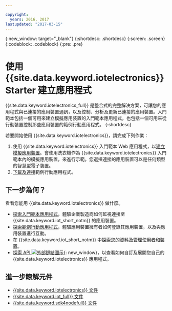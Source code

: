 ```yaml
---

copyright:
  years: 2016, 2017
lastupdated: "2017-03-15"
---
```


<!-- Common attributes used in the template are defined as follows: -->
{:new_window: target="\_blank"}
{:shortdesc: .shortdesc}
{:screen: .screen}
{:codeblock: .codeblock}
{:pre: .pre}

<!-- Note to writers - index.md and iot4egettingstarted.md are (almost) duplicates and a change to one should be made to both. index.md appears within the product app as the getting started page. iot4egettingstarted.md appears as the top level topic in the docs toc. -->

# 使用 {{site.data.keyword.iotelectronics}} Starter 建立應用程式

{{site.data.keyword.iotelectronics_full}} 是整合式的完整解決方案，可讓您的應用程式與已連接的應用裝置通訊，以及控制、分析及更新已連接的應用裝置。入門範本包括一個可用來建立模擬應用裝置的入門範本應用程式，也包括一個可用來從行動裝置控制那些應用裝置的範例行動應用程式。
{:shortdesc}

若要開始使用 {{site.data.keyword.iotelectronics}}，請完成下列作業：

1. 使用 {{site.data.keyword.iotelectronics}} 入門範本 Web 應用程式，以[建立模擬應用裝置](https://console.ng.bluemix.net/docs/starters/IotElectronics/iot4ecreatingappliances.html)。會使用洗衣機作為 {{site.data.keyword.iotelectronics}} 入門範本內的模擬應用裝置，來進行示範。您選擇連接的應用裝置可以是任何類型的智慧型電子裝置。
2. [下載及連接](https://console.ng.bluemix.net/docs/starters/IotElectronics/iotelectronics_config_mobile.html)範例行動應用程式。


## 下一步為何？
看看您能用 {{site.data.keyword.iotelectronics}} 做什麼。

- [探索入門範本應用程式](https://console.ng.bluemix.net/docs/starters/IotElectronics/iot4ecreatingappliances.html)，體驗企業製造商如何監視連接至 {{site.data.keyword.iot_short_notm}} 的應用裝置。
- [探索範例行動應用程式](https://console.ng.bluemix.net/docs/starters/IotElectronics/iotelectronics_config_mobile.html)，體驗應用裝置擁有者如何登錄其應用裝置，以及與應用裝置進行互動。
- 在 {{site.data.keyword.iot_short_notm}} 中[探索您的資料及管理使用者和裝置](iotelectronics_dashboard.html)。
- [探索 API ![外部鏈結圖示](../../icons/launch-glyph.svg)](http://ibmiotforelectronics.mybluemix.net/public/iot4eregistrationapi.html){: new_window}，以查看如何自訂及展開您自己的 {{site.data.keyword.iotelectronics}} 應用程式。

## 進一步瞭解元件
- [{{site.data.keyword.iotelectronics}} 文件](iotelectronics_overview.html)
- [{{site.data.keyword.iot_full}} 文件](https://console.ng.bluemix.net/docs/services/IoT/index.html)
- [{{site.data.keyword.sdk4nodefull}} 文件](https://console.ng.bluemix.net/docs/runtimes/nodejs/index.html#nodejs_runtime)
